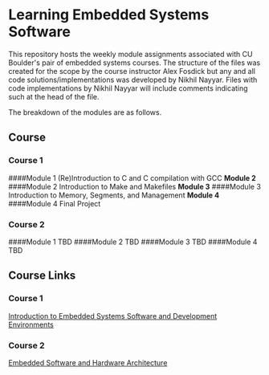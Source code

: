 # Learning Embedded Systems Software

This repository hosts the weekly module assignments associated with CU Boulder's pair of embedded systems courses. The structure of the files was created for the scope by the course instructor Alex Fosdick but any and all code solutions/implementations was developed by Nikhil Nayyar. Files with code implementations by Nikhil Nayyar will include comments indicating such at the head of the file.

The breakdown of the modules are as follows.

## Course
### Course 1
####Module 1
 (Re)Introduction to C and C compilation with GCC
__Module 2__
####Module 2
 Introduction to Make and Makefiles
__Module 3__ 
####Module 3
Introduction to Memory, Segments, and Management
__Module 4__ 
####Module 4
Final Project

### Course 2
####Module 1
TBD
####Module 2
TBD 
####Module 3
TBD
####Module 4
TBD


## Course Links
### Course 1
[Introduction to Embedded Systems Software and Development Environments](https://www.coursera.org/learn/introduction-embedded-systems)
### Course 2
[Embedded Software and Hardware Architecture](https://www.coursera.org/learn/embedded-software-hardware)


